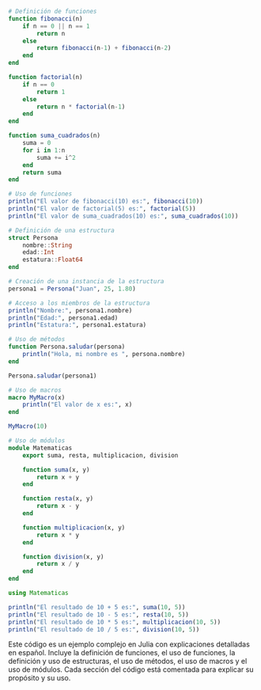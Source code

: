 ```julia
# Definición de funciones
function fibonacci(n)
    if n == 0 || n == 1
        return n
    else
        return fibonacci(n-1) + fibonacci(n-2)
    end
end

function factorial(n)
    if n == 0
        return 1
    else
        return n * factorial(n-1)
    end
end

function suma_cuadrados(n)
    suma = 0
    for i in 1:n
        suma += i^2
    end
    return suma
end

# Uso de funciones
println("El valor de fibonacci(10) es:", fibonacci(10))
println("El valor de factorial(5) es:", factorial(5))
println("El valor de suma_cuadrados(10) es:", suma_cuadrados(10))

# Definición de una estructura
struct Persona
    nombre::String
    edad::Int
    estatura::Float64
end

# Creación de una instancia de la estructura
persona1 = Persona("Juan", 25, 1.80)

# Acceso a los miembros de la estructura
println("Nombre:", persona1.nombre)
println("Edad:", persona1.edad)
println("Estatura:", persona1.estatura)

# Uso de métodos
function Persona.saludar(persona)
    println("Hola, mi nombre es ", persona.nombre)
end

Persona.saludar(persona1)

# Uso de macros
macro MyMacro(x)
    println("El valor de x es:", x)
end

MyMacro(10)

# Uso de módulos
module Matematicas
    export suma, resta, multiplicacion, division

    function suma(x, y)
        return x + y
    end

    function resta(x, y)
        return x - y
    end

    function multiplicacion(x, y)
        return x * y
    end

    function division(x, y)
        return x / y
    end
end

using Matematicas

println("El resultado de 10 + 5 es:", suma(10, 5))
println("El resultado de 10 - 5 es:", resta(10, 5))
println("El resultado de 10 * 5 es:", multiplicacion(10, 5))
println("El resultado de 10 / 5 es:", division(10, 5))
```

Este código es un ejemplo complejo en Julia con explicaciones detalladas en español. Incluye la definición de funciones, el uso de funciones, la definición y uso de estructuras, el uso de métodos, el uso de macros y el uso de módulos. Cada sección del código está comentada para explicar su propósito y su uso.